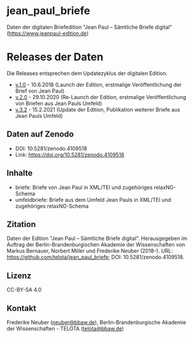 # jean_paul_briefe

Daten der digitalen Briefedition "Jean Paul – Sämtliche Briefe digital" (https://www.jeanpaul-edition.de)

# Releases der Daten 

Die Releases entsprechen dem Updatezyklus der digitalen Edition.

* [v.1.0](https://github.com/telota/jean_paul_briefe/releases/tag/v.1.0) - 10.6.2018 (Launch der Edition, erstmalige Veröffentlichung der Brief von Jean Paul)
* [v.2.0](https://github.com/telota/jean_paul_briefe/releases/tag/v.2.0) - 29.10.2020 (Re-Launch der Edition, erstmalige Veröffentlichung von Briefen aus Jean Pauls Umfeld)
* [v.3.2](https://github.com/telota/jean_paul_briefe/releases/tag/v.3.2) - 15.2.2021 (Update der Edition, Publikation weiterer Briefe aus Jean Pauls Umfeld)

## Daten auf Zenodo

* DOI: 10.5281/zenodo.4109518
* Link: https://doi.org/10.5281/zenodo.4109518

## Inhalte

* briefe: Briefe von Jean Paul in XML/TEI und zugehöriges relaxNG-Schema
* umfeldbriefe: Briefe aus dem Umfeld Jean Pauls in XML/TEI und zugehöriges relaxNG-Schema

## Zitation

Daten der Edition "Jean Paul – Sämtliche Briefe digital". Herausgegeben im Auftrag der Berlin-Brandenburgischen Akademie der Wissenschaften von Markus Bernauer, Norbert Miller und Frederike Neuber (2018–). URL: https://github.com/telota/jean_paul_briefe; DOI: 10.5281/zenodo.4109518.

## Lizenz

CC-BY-SA 4.0 

## Kontakt

Frederike Neuber (neuber@bbaw.de), Berlin-Brandenburgische Akademie der Wissenschaften - TELOTA (telota@bbaw.de)


